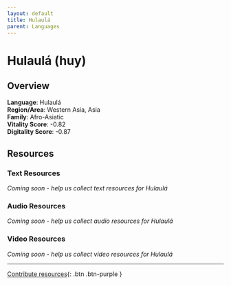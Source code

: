 ```yaml
---
layout: default
title: Hulaulá
parent: Languages
---
```


# Hulaulá (huy)

## Overview

**Language**: Hulaulá  
**Region/Area**: Western Asia, Asia  
**Family**: Afro-Asiatic  
**Vitality Score**: -0.82  
**Digitality Score**: -0.87  

## Resources

### Text Resources
*Coming soon - help us collect text resources for Hulaulá*

### Audio Resources
*Coming soon - help us collect audio resources for Hulaulá*

### Video Resources
*Coming soon - help us collect video resources for Hulaulá*

---

[Contribute resources](https://fairtrain.github.io/){: .btn .btn-purple }
